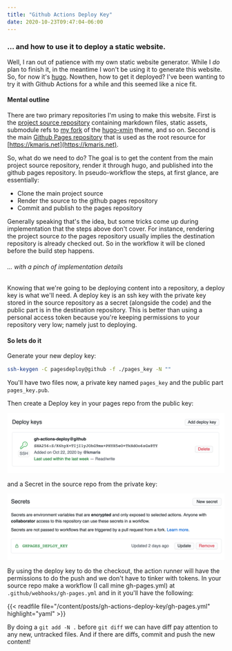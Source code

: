 ```yaml
---
title: "Github Actions Deploy Key"
date: 2020-10-23T09:47:04-06:00
---
```


### ... and how to use it to deploy a static website.

Well, I ran out of patience with my own static website generator. While I _do_
plan to finish it, in the meantime I won't be using it to generate this
website. So, for now it's [hugo][1]. Nowthen, how to get it deployed? I've been
wanting to try it with Github Actions for a while and this seemed like a
nice fit.

#### Mental outline

There are two primary repositories I'm using to make this website. First is
the [project source repository][5] containing markdown files, static assets,
submodule refs to [my fork][3] of the [hugo-xmin][2] theme, and so on. Second is
the main [Github Pages repository](https://github.com/kmaris/kmaris.github.io)
that is used as the root resource for [https://kmaris.net](https://kmaris.net).

So, what do we need to do? The goal is to get the content from the
main project source repository, render it through hugo, and published into the
github pages repository. In pseudo-workflow the steps, at first glance, are
essentially:

  - Clone the main project source
  - Render the source to the github pages repository
  - Commit and publish to the pages repository

Generally speaking that's the idea, but some tricks come up during
implementation that the steps above don't cover. For instance, rendering the
project source _to_ the pages repository usually implies the destination
repository is already checked out. So in the workflow it will be cloned before
the build step happens.

###### ... with a pinch of implementation details

Knowing that we're going to be deploying content into a repository, a deploy
key is what we'll need. A deploy key is an ssh key with the private key
stored in the source repository as a secret (alongside the code) and the public
part is in the destination repository. This is better than using a personal
access token because you're keeping permissions to your repository very low;
namely just to deploying.

#### So lets do it

Generate your new deploy key:

```bash
ssh-keygen -C pagesdeploy@github -f ./pages_key -N ""
```

You'll have two files now, a private key named `pages_key` and the public part
`pages_key.pub`.

Then create a Deploy key in your pages repo from the public key:

![Deploy key](<deploykey.png>)

and a Secret in the source repo from the private key:

![Secret](<secrets.png>)

By using the deploy key to do the checkout, the action runner will have the
permissions to do the push and we don't have to tinker with tokens. In your
source repo make a workflow (I call mine gh-pages.yml) at
`.github/webhooks/gh-pages.yml` and in it you'll have the following:

{{< readfile file="/content/posts/gh-actions-deploy-key/gh-pages.yml" highlight="yaml" >}}

By doing a `git add -N .` before `git diff` we can have diff pay attention to
any new, untracked files. And if there are diffs, commit and push the new
content!

[1]: https://gohugo.io
[2]: https://github.com/yihui/hugo-xmin
[3]: https://github.com/kmaris/hugo-xmin
[4]: https://watercss.netlify.app/
[5]: https://github.com/kmaris/kmaris.net
[6]: https://github.com/kmaris/kmaris.github.io
